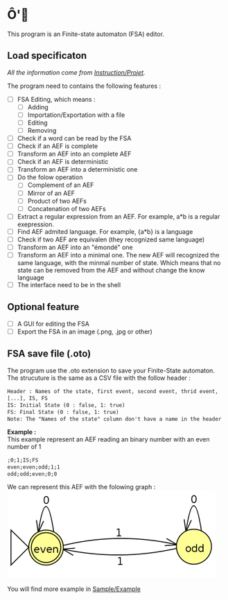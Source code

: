 # Ô'🍅
This program is an Finite-state automaton (FSA) editor.

## Load specificaton
*All the information come from [Instruction/Projet](Instruction/Projet).*

The program need to contains the following features :
- [ ] FSA Editing, which means :
  - [ ] Adding
  - [ ] Importation/Exportation with a file
  - [ ] Editing
  - [ ] Removing
- [ ] Check if a word can be read by the FSA
- [ ] Check if an AEF is complete
- [ ] Transform an AEF into an complete AEF
- [ ] Check if an AEF is deterministic
- [ ] Transform an AEF into a deterministic one
- [ ] Do the folow operation
    - [ ] Complement of an AEF
    - [ ] Mirror of an AEF
    - [ ] Product of two AEFs
    - [ ] Concatenation of two AEFs 
- [ ] Extract a regular expression from an AEF. For example, a\*b is a regular exepression.
- [ ] Find AEF admited language. For example, {a*b} is a language
- [ ] Check if two AEF are equivalen (they recognized same language)
- [ ] Transform an AEF into an "émondé" one
- [ ] Transform an AEF into a minimal one. The new AEF will recognized the same language, with the minmal number of state. Which means that no state can be removed from the AEF and without change the know language
- [ ] The interface need to be in the shell

## Optional feature
- [ ] A GUI for editing the FSA
- [ ] Export the FSA in an image (.png, .jpg or other)

## FSA save file (.oto)
The program use the .oto extension to save your Finite-State automaton. The strucuture is the same as a CSV file with the follow header :
```
Header : Names of the state, first event, second event, thrid event, [...], IS, FS
IS: Initial State (0 : false, 1: true)
FS: Final State (0 : false, 1: true)
Note: The "Names of the state" column don't have a name in the header
```

**Example :**\
This example represent an AEF reading an binary number with an even number of 1
```
;0;1;IS;FS
even;even;odd;1;1
odd;odd;even;0;0
```
We can represent this AEF with the folowing graph :\
![Even AEF graph](Sample/Example/even.png)

You will find more example in [Sample/Example](Sample/Example)